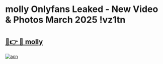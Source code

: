 # molly Onlyfans Leaked - New Video & Photos March 2025 !vz1tn

# <h2><a href="https://rtz6zf.iuczelnia.edu.pl?title=molly&ref=vz1tn">🔗👉 🔴 molly</a></h2>

[![acn](https://github.com/user-attachments/assets/0f9c940e-d8b0-45ae-aac7-cd30a18b3e1c)](https://rtz6zf.iuczelnia.edu.pl?title=molly&ref=vz1tn)

